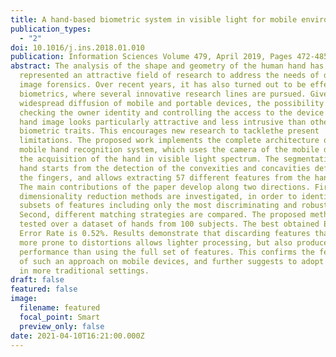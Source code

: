 ```yaml
---
title: A hand-based biometric system in visible light for mobile environments
publication_types:
  - "2"
doi: 10.1016/j.ins.2018.01.010
publication: Information Sciences Volume 479, April 2019, Pages 472-485
abstract: The analysis of the shape and geometry of the human hand has long
  represented an attractive field of research to address the needs of digital
  image forensics. Over recent years, it has also turned out to be effective in
  biometrics, where several innovative research lines are pursued. Given the
  widespread diffusion of mobile and portable devices, the possibility of
  checking the owner identity and controlling the access to the device by the
  hand image looks particularly attractive and less intrusive than other
  biometric traits. This encourages new research to tacklethe present
  limitations. The proposed work implements the complete architecture of a
  mobile hand recognition system, which uses the camera of the mobile device for
  the acquisition of the hand in visible light spectrum. The segmentation of the
  hand starts from the detection of the convexities and concavities defined by
  the fingers, and allows extracting 57 different features from the hand shape.
  The main contributions of the paper develop along two directions. First,
  dimensionality reduction methods are investigated, in order to identify
  subsets of features including only the most discriminating and robust ones.
  Second, different matching strategies are compared. The proposed method is
  tested over a dataset of hands from 100 subjects. The best obtained Equal
  Error Rate is 0.52%. Results demonstrate that discarding features that are
  more prone to distortions allows lighter processing, but also produces better
  performance than using the full set of features. This confirms the feasibility
  of such an approach on mobile devices, and further suggests to adopt it even
  in more traditional settings.
draft: false
featured: false
image:
  filename: featured
  focal_point: Smart
  preview_only: false
date: 2021-04-10T16:21:00.000Z
---
```

